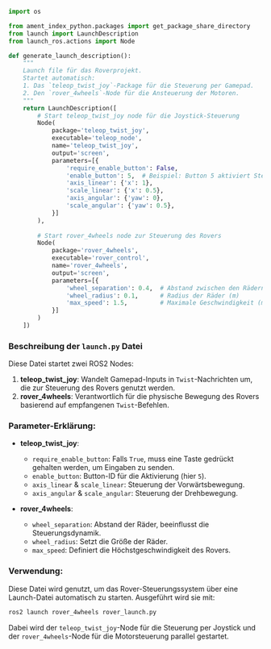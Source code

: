 ```python
import os

from ament_index_python.packages import get_package_share_directory
from launch import LaunchDescription
from launch_ros.actions import Node

def generate_launch_description():
    """
    Launch file für das Roverprojekt. 
    Startet automatisch:
    1. Das `teleop_twist_joy`-Package für die Steuerung per Gamepad.
    2. Den `rover_4wheels`-Node für die Ansteuerung der Motoren.
    """
    return LaunchDescription([
        # Start teleop_twist_joy node für die Joystick-Steuerung
        Node(
            package='teleop_twist_joy',
            executable='teleop_node',
            name='teleop_twist_joy',
            output='screen',
            parameters=[{
                'require_enable_button': False,
                'enable_button': 5,  # Beispiel: Button 5 aktiviert Steuerung
                'axis_linear': {'x': 1},
                'scale_linear': {'x': 0.5},
                'axis_angular': {'yaw': 0},
                'scale_angular': {'yaw': 0.5},
            }]
        ),
        
        # Start rover_4wheels node zur Steuerung des Rovers
        Node(
            package='rover_4wheels',
            executable='rover_control',
            name='rover_4wheels',
            output='screen',
            parameters=[{
                'wheel_separation': 0.4,  # Abstand zwischen den Rädern (m)
                'wheel_radius': 0.1,      # Radius der Räder (m)
                'max_speed': 1.5,         # Maximale Geschwindigkeit (m/s)
            }]
        )
    ])
```

### Beschreibung der `launch.py` Datei

Diese Datei startet zwei ROS2 Nodes:
1. **teleop_twist_joy**: Wandelt Gamepad-Inputs in `Twist`-Nachrichten um, die zur Steuerung des Rovers genutzt werden.
2. **rover_4wheels**: Verantwortlich für die physische Bewegung des Rovers basierend auf empfangenen `Twist`-Befehlen.

### Parameter-Erklärung:
- **teleop_twist_joy**:
  - `require_enable_button`: Falls `True`, muss eine Taste gedrückt gehalten werden, um Eingaben zu senden.
  - `enable_button`: Button-ID für die Aktivierung (hier `5`).
  - `axis_linear` & `scale_linear`: Steuerung der Vorwärtsbewegung.
  - `axis_angular` & `scale_angular`: Steuerung der Drehbewegung.

- **rover_4wheels**:
  - `wheel_separation`: Abstand der Räder, beeinflusst die Steuerungsdynamik.
  - `wheel_radius`: Setzt die Größe der Räder.
  - `max_speed`: Definiert die Höchstgeschwindigkeit des Rovers.

### Verwendung:
Diese Datei wird genutzt, um das Rover-Steuerungssystem über eine Launch-Datei automatisch zu starten. Ausgeführt wird sie mit:
```bash
ros2 launch rover_4wheels rover_launch.py
```
Dabei wird der `teleop_twist_joy`-Node für die Steuerung per Joystick und der `rover_4wheels`-Node für die Motorsteuerung parallel gestartet.
